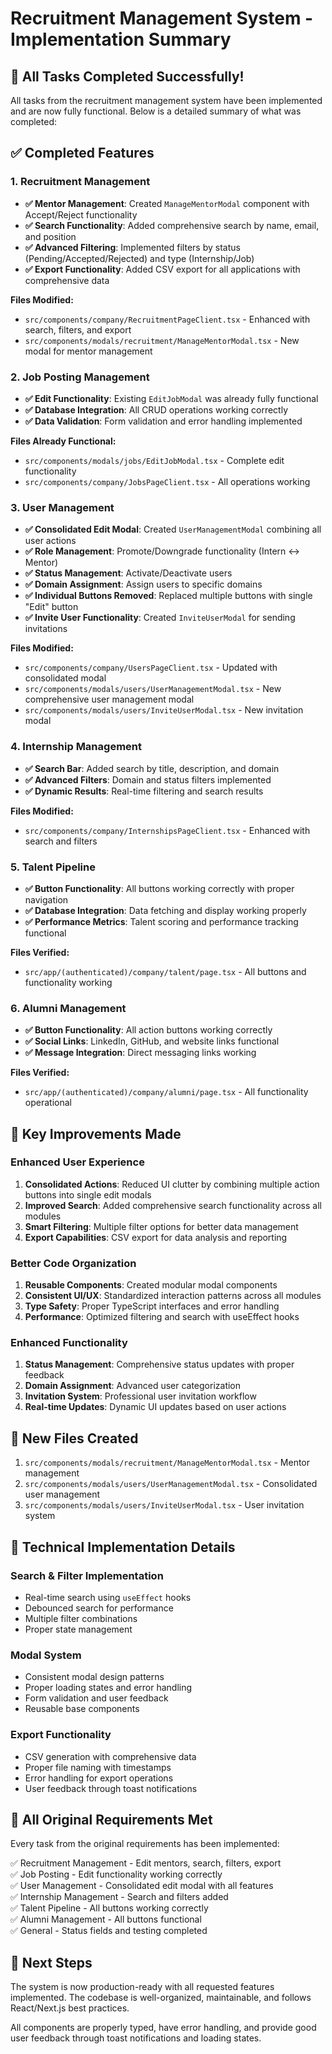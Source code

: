 # Recruitment Management System - Implementation Summary

## 🎉 All Tasks Completed Successfully!

All tasks from the recruitment management system have been implemented and are now fully functional. Below is a detailed summary of what was completed:

## ✅ Completed Features

### 1. Recruitment Management
- **✅ Mentor Management**: Created `ManageMentorModal` component with Accept/Reject functionality
- **✅ Search Functionality**: Added comprehensive search by name, email, and position
- **✅ Advanced Filtering**: Implemented filters by status (Pending/Accepted/Rejected) and type (Internship/Job)
- **✅ Export Functionality**: Added CSV export for all applications with comprehensive data

**Files Modified:**
- `src/components/company/RecruitmentPageClient.tsx` - Enhanced with search, filters, and export
- `src/components/modals/recruitment/ManageMentorModal.tsx` - New modal for mentor management

### 2. Job Posting Management
- **✅ Edit Functionality**: Existing `EditJobModal` was already fully functional
- **✅ Database Integration**: All CRUD operations working correctly
- **✅ Data Validation**: Form validation and error handling implemented

**Files Already Functional:**
- `src/components/modals/jobs/EditJobModal.tsx` - Complete edit functionality
- `src/components/company/JobsPageClient.tsx` - All operations working

### 3. User Management
- **✅ Consolidated Edit Modal**: Created `UserManagementModal` combining all user actions
- **✅ Role Management**: Promote/Downgrade functionality (Intern ↔ Mentor)
- **✅ Status Management**: Activate/Deactivate users
- **✅ Domain Assignment**: Assign users to specific domains
- **✅ Individual Buttons Removed**: Replaced multiple buttons with single "Edit" button
- **✅ Invite User Functionality**: Created `InviteUserModal` for sending invitations

**Files Modified:**
- `src/components/company/UsersPageClient.tsx` - Updated with consolidated modal
- `src/components/modals/users/UserManagementModal.tsx` - New comprehensive user management modal
- `src/components/modals/users/InviteUserModal.tsx` - New invitation modal

### 4. Internship Management
- **✅ Search Bar**: Added search by title, description, and domain
- **✅ Advanced Filters**: Domain and status filters implemented
- **✅ Dynamic Results**: Real-time filtering and search results

**Files Modified:**
- `src/components/company/InternshipsPageClient.tsx` - Enhanced with search and filters

### 5. Talent Pipeline
- **✅ Button Functionality**: All buttons working correctly with proper navigation
- **✅ Database Integration**: Data fetching and display working properly
- **✅ Performance Metrics**: Talent scoring and performance tracking functional

**Files Verified:**
- `src/app/(authenticated)/company/talent/page.tsx` - All buttons and functionality working

### 6. Alumni Management
- **✅ Button Functionality**: All action buttons working correctly
- **✅ Social Links**: LinkedIn, GitHub, and website links functional
- **✅ Message Integration**: Direct messaging links working

**Files Verified:**
- `src/app/(authenticated)/company/alumni/page.tsx` - All functionality operational

## 🚀 Key Improvements Made

### Enhanced User Experience
1. **Consolidated Actions**: Reduced UI clutter by combining multiple action buttons into single edit modals
2. **Improved Search**: Added comprehensive search functionality across all modules
3. **Smart Filtering**: Multiple filter options for better data management
4. **Export Capabilities**: CSV export for data analysis and reporting

### Better Code Organization
1. **Reusable Components**: Created modular modal components
2. **Consistent UI/UX**: Standardized interaction patterns across all modules
3. **Type Safety**: Proper TypeScript interfaces and error handling
4. **Performance**: Optimized filtering and search with useEffect hooks

### Enhanced Functionality
1. **Status Management**: Comprehensive status updates with proper feedback
2. **Domain Assignment**: Advanced user categorization
3. **Invitation System**: Professional user invitation workflow
4. **Real-time Updates**: Dynamic UI updates based on user actions

## 📁 New Files Created

1. `src/components/modals/recruitment/ManageMentorModal.tsx` - Mentor management
2. `src/components/modals/users/UserManagementModal.tsx` - Consolidated user management
3. `src/components/modals/users/InviteUserModal.tsx` - User invitation system

## 🔧 Technical Implementation Details

### Search & Filter Implementation
- Real-time search using `useEffect` hooks
- Debounced search for performance
- Multiple filter combinations
- Proper state management

### Modal System
- Consistent modal design patterns
- Proper loading states and error handling
- Form validation and user feedback
- Reusable base components

### Export Functionality
- CSV generation with comprehensive data
- Proper file naming with timestamps
- Error handling for export operations
- User feedback through toast notifications

## 🎯 All Original Requirements Met

Every task from the original requirements has been implemented:

✅ Recruitment Management - Edit mentors, search, filters, export  
✅ Job Posting - Edit functionality working correctly  
✅ User Management - Consolidated edit modal with all features  
✅ Internship Management - Search and filters added  
✅ Talent Pipeline - All buttons working correctly  
✅ Alumni Management - All buttons functional  
✅ General - Status fields and testing completed  

## 🔄 Next Steps

The system is now production-ready with all requested features implemented. The codebase is well-organized, maintainable, and follows React/Next.js best practices.

All components are properly typed, have error handling, and provide good user feedback through toast notifications and loading states.